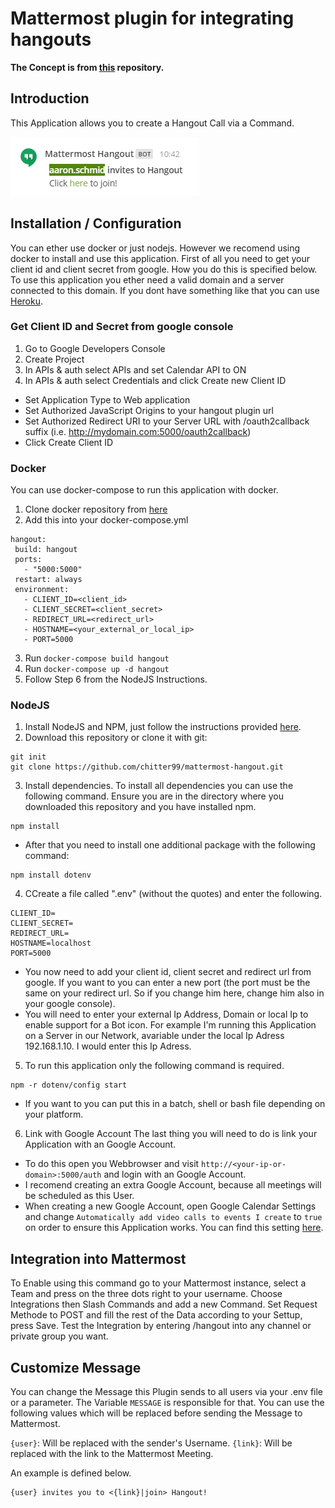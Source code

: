 # Mattermost plugin for integrating hangouts

**The Concept is from [this](https://github.com/suda/slack-hangout) repository.**

## Introduction

This Application allows you to create a Hangout Call via a Command.

![Screenshot of Application](screenshots/screenshot1.jpg)

## Installation / Configuration

You can ether use docker or just nodejs. However we recomend using docker to install and use this application.
First of all you need to get your client id and client secret from google. How you do this is specified below.
To use this application you ether need a valid domain and a server connected to this domain. If you dont have something like that you can use [Heroku](http://www.heroku.com). 

### Get Client ID and Secret from google console

1. Go to Google Developers Console
2. Create Project
3. In APIs & auth select APIs and set Calendar API to ON
4. In APIs & auth select Credentials and click Create new Client ID
  * Set Application Type to Web application
  * Set Authorized JavaScript Origins to your hangout plugin url
  * Set Authorized Redirect URI to your Server URL with /oauth2callback suffix (i.e. http://mydomain.com:5000/oauth2callback)
  * Click Create Client ID

### Docker

You can use docker-compose to run this application with docker.

1. Clone docker repository from [here](https://github.com/chitter99/mattermost-hangout-docker)
2. Add this into your docker-compose.yml
 ```
 hangout:
  build: hangout
  ports:
    - "5000:5000"
  restart: always
  environment:
    - CLIENT_ID=<client_id>
    - CLIENT_SECRET=<client_secret>
    - REDIRECT_URL=<redirect_url>
    - HOSTNAME=<your_external_or_local_ip>
    - PORT=5000
 ```
3. Run ``docker-compose build hangout``
4. Run ``docker-compose up -d hangout``
5. Follow Step 6 from the NodeJS Instructions.
 
### NodeJS

1. Install NodeJS and NPM, just follow the instructions provided [here](https://howtonode.org/how-to-install-nodejs). 
2. Download this repository or clone it with git:
```
git init
git clone https://github.com/chitter99/mattermost-hangout.git
```

3. Install dependencies. To install all dependencies you can use the following command. Ensure you are in the directory where you downloaded this repository and you have installed npm.
```
npm install
```
 * After that you need to install one additional package with the following command:
```
npm install dotenv
```

4. CCreate a file called ".env" (without the quotes) and enter the following.
```
CLIENT_ID=
CLIENT_SECRET=
REDIRECT_URL=
HOSTNAME=localhost
PORT=5000
```
 * You now need to add your client id, client secret and redirect url from google. If you want to you can enter a new port (the port must be the same on your redirect url. So if you change him here, change him also in your google console). 
 * You will need to enter your external Ip Address, Domain or local Ip to enable support for a Bot icon. For example I'm running this Application on a Server in our Network, avariable under the local Ip Adress 192.168.1.10. I would enter this Ip Adress.
 
5. To run this application only the following command is required.
```
npm -r dotenv/config start
```
 * If you want to you can put this in a batch, shell or bash file depending on your platform.

6. Link with Google Account The last thing you will need to do is link your Application with an Google Account.
 * To do this open you Webbrowser and visit `http://<your-ip-or-domain>:5000/auth` and login with an Google Account.
 * I recomend creating an extra Google Account, because all meetings will be scheduled as this User.
  * When creating a new Google Account, open Google Calendar Settings and change `Automatically add video calls to events I create` to `true` on order to ensure this Application works. You can find this setting [here](https://calendar.google.com/calendar/render#settings-general_11).

## Integration into Mattermost

To Enable using this command go to your Mattermost instance, select a Team and press on the three dots right to your username.
Choose Integrations then Slash Commands and add a new Command. Set Request Methode to POST and fill the rest of the Data according to your Settup, press Save. Test the Integration by entering /hangout into any channel or private group you want.

## Customize Message

You can change the Message this Plugin sends to all users via your .env file or a parameter. The Variable `MESSAGE` is responsible for that. You can use the following values which will be replaced before sending the Message to Mattermost.

`{user}`: Will be replaced with the sender's Username.
`{link}`: Will be replaced with the link to the Mattermost Meeting.

An example is defined below.
```
{user} invites you to <{link}|join> Hangout!
```






